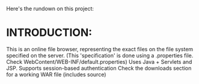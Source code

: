 Here's the rundown on this project:
# INTRODUCTION:
This is an online file browser, representing the exact files on the file system specified on the server.
(This 'specification' is done using a .properties file. Check WebContent/WEB-INF/default.properties)
Uses Java + Servlets and JSP.
Supports session-based authentication
Check the downloads section for a working WAR file (includes source)